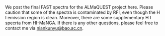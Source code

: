We post the final FAST spectra for the ALMaQUEST project here. Please caution that some of the spectra is contaminated by RFI, even though the H I emission region is clean. Moreover, there are some supplementary H I specrta from HI-MaNGA. If there is any other questions, please feel free to contact me via niankunyu@bao.ac.cn.
